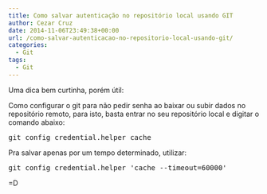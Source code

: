 ```yaml
---
title: Como salvar autenticação no repositório local usando GIT
author: Cezar Cruz
date: 2014-11-06T23:49:38+00:00
url: /como-salvar-autenticacao-no-repositorio-local-usando-git/
categories:
  - Git
tags:
  - Git
---
```

Uma dica bem curtinha, porém útil:

Como configurar o git para não pedir senha ao baixar ou subir dados no repositório remoto, para isto, basta entrar no seu repositório local e digitar o comando abaixo:

<pre class="line-pre ">git config credential.helper cache</pre>

Pra salvar apenas por um tempo determinado, utilizar:

<pre class="lang:default decode:true">git config credential.helper 'cache --timeout=60000'</pre>

=D